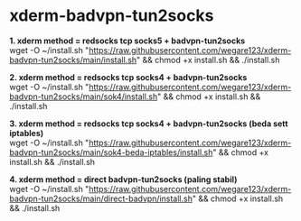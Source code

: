 # xderm-badvpn-tun2socks
**1. xderm method = redsocks tcp socks5 + badvpn-tun2socks**
<br>
wget -O ~/install.sh "https://raw.githubusercontent.com/wegare123/xderm-badvpn-tun2socks/main/install.sh" && chmod +x install.sh && ./install.sh

**2. xderm method = redsocks tcp socks4 + badvpn-tun2socks**
<br>
wget -O ~/install.sh "https://raw.githubusercontent.com/wegare123/xderm-badvpn-tun2socks/main/sok4/install.sh" && chmod +x install.sh && ./install.sh

**3. xderm method = redsocks tcp socks4 + badvpn-tun2socks (beda sett iptables)**
<br>
wget -O ~/install.sh "https://raw.githubusercontent.com/wegare123/xderm-badvpn-tun2socks/main/sok4-beda-iptables/install.sh" && chmod +x install.sh && ./install.sh

**4. xderm method = direct badvpn-tun2socks (paling stabil)**
<br>
wget -O ~/install.sh "https://raw.githubusercontent.com/wegare123/xderm-badvpn-tun2socks/main/direct-badvpn/install.sh" && chmod +x install.sh && ./install.sh
